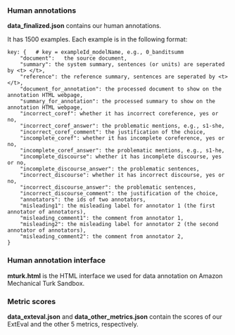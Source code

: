 ### Human annotations
**data_finalized.json** contains our human annotations. 

It has 1500 examples. Each example is in the following format:
```
key: {   # key = exampleId_modelName, e.g., 0_banditsumm
    "document":   the source document,
    "summary": the system summary, sentences (or units) are seperated by <t> </t>,
    "reference": the reference summary, sentences are seperated by <t> </t>,
    "document_for_annotation": the processed document to show on the annotation HTML webpage,
    "summary_for_annotation": the processed summary to show on the annotation HTML webpage,
    "incorrect_coref": whether it has incorrect coreference, yes or no,
    "incorrect_coref_answer": the problematic mentions, e.g., s1-she,
    "incorrect_coref_comment": the justification of the choice,
    "incomplete_coref": whether it has incomplete coreference, yes or no,
    "incomplete_coref_answer": the problematic mentions, e.g., s1-he,
    "incomplete_discourse": whether it has incomplete discourse, yes or no,
    "incomplete_discourse_answer": the problematic sentences,
    "incorrect_discourse": whether it has incorrect discourse, yes or no,
    "incorrect_discourse_answer": the problematic sentences,
    "incorrect_discourse_comment": the justification of the choice,
    "annotators": the ids of two annotators,
    "misleading1": the misleading label for annotator 1 (the first annotator of annotators),
    "misleading_comment1": the comment from annotator 1,
    "misleading2": the misleading label for annotator 2 (the second annotator of annotators),
    "misleading_comment2": the comment from annotator 2,
}
```

### Human annotation interface

**mturk.html** is the HTML interface we used for data annotation on Amazon Mechanical Turk Sandbox.


### Metric scores

**data_exteval.json** and **data_other_metrics.json** contain the scores of our ExtEval and the other 5 metrics, respectively.

